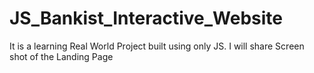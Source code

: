 # JS_Bankist_Interactive_Website

It is a learning Real World Project built using only JS.
I will share Screen shot of the Landing Page
